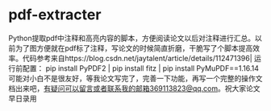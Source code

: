 # pdf-extracter
Python提取pdf中注释和高亮内容的脚本，方便阅读论文以后对注释进行汇总。以前为了图方便就在pdf标了注释，写论文的时候简直折磨，干脆写了个脚本提高效率。代码参考来自https://blog.csdn.net/jaytalent/article/details/112471396|
运行前配置：
pip install PyPDF2 |
pip install fitz |
pip install PyMuPDF==1.16.14
可能对小白不是很友好，等我论文写完了，完善一下功能，再写一个完整的操作文档出来吧，有疑问可以留言或者联系我的邮箱369113823@qq.com。祝大家论文早日录用
